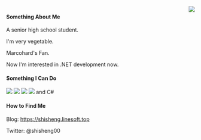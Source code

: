 <img align="right" src="https://github-readme-stats.vercel.app/api?username=ShiSheng233&show_icons=true&icon_color=39c5bb&text_color=24292e&bg_color=ffffff&title_color=39c5bb&hide_title=false" />
  
#### Something About Me

A senior high school student.

I'm very vegetable.

Marcohard's Fan.

Now I'm interested in .NET development now.

#### Something I Can Do

![](https://img.shields.io/badge/-Python-3776ab?style=flat-square&logo=python&logoColor=fff) ![](https://img.shields.io/badge/-C%2b%2b-cc961c?style=flat-square&logo=C%2b%2b&logoColor=fff) ![](https://img.shields.io/badge/-C-FFC0CB?style=flat-square&logo=C&logoColor=fff) ![](https://img.shields.io/badge/-HTML5-e34f26?style=flat-square&logo=HTML5&logoColor=fff) and C#

#### How to Find Me

Blog: <https://shisheng.linesoft.top>  

Twitter: @shisheng00
